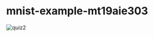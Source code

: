 # mnist-example-mt19aie303

![quiz2](https://user-images.githubusercontent.com/67168573/136524249-1355b878-a0a7-4a6d-b6d1-f96cb288d3c9.png)
